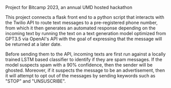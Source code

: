 Project for Bitcamp 2023, an annual UMD hosted hackathon

This project connects a flask front end to a python script that interacts with the Twilio API to route text messages to a pre-registered phone number, from which it then generates an automated response depending on the incoming text by running the text on a text generation model optimized from GPT3.5 via OpenAI's API with the goal of expressing that the message will be returned at a later date. 

Before sending them to the API, incoming texts are first run against a locally trained LSTM based classifier to identify if they are spam messages. If the model suspects spam with a 90% confidence, then the sender will be ghosted. Moreover, if it suspects the message to be an advertisement, then it will attempt to opt out of the messages by sending keywords such as "STOP" and "UNSUSCRIBE".
